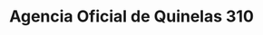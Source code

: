 ---
title: "Agencia Oficial de Quinelas 310"
url: /aristobulo-del-valle/agencia-oficial-de-quinelas-310/
shop: Lotterie
---